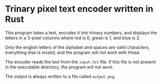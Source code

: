 # Trinary pixel text encoder written in Rust

This program takes a text, encodes it into trinary numbers, and displays the letters in a 3-pixel columns where red is 0, green is 1, and blue is 2.

Only the english letters of the alphabet and spaces are valid characters, everything else is invalid, and the program will not work with those.

The encoder reads the text from the `input.txt` file. If this file is not present in the executable directory, the program will not work.

The output is always written to a file called `output.png`.

